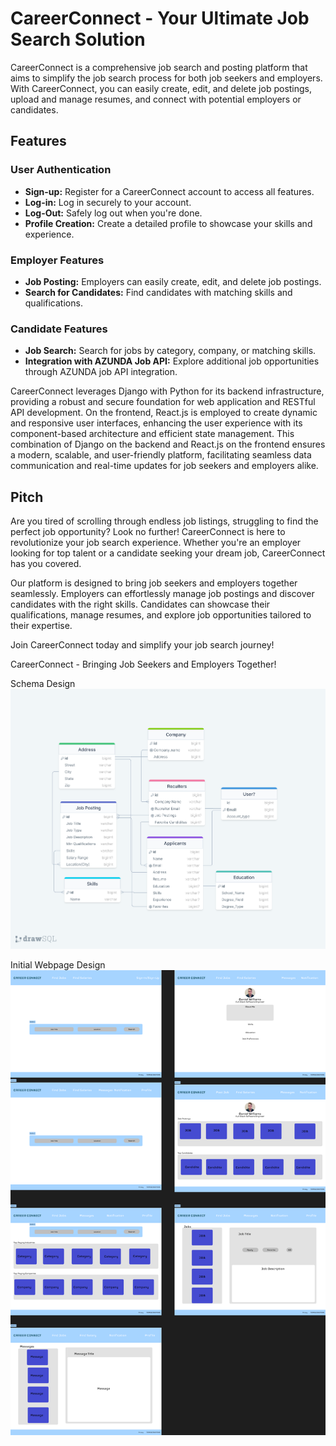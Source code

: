 # CareerConnect - Your Ultimate Job Search Solution

CareerConnect is a comprehensive job search and posting platform that aims to simplify the job search process for both job seekers and employers. With CareerConnect, you can easily create, edit, and delete job postings, upload and manage resumes, and connect with potential employers or candidates. 

## Features

### User Authentication
- **Sign-up:** Register for a CareerConnect account to access all features.
- **Log-in:** Log in securely to your account.
- **Log-Out:** Safely log out when you're done.
- **Profile Creation:** Create a detailed profile to showcase your skills and experience.

### Employer Features
- **Job Posting:** Employers can easily create, edit, and delete job postings.
- **Search for Candidates:** Find candidates with matching skills and qualifications.

### Candidate Features
- **Job Search:** Search for jobs by category, company, or matching skills.
- **Integration with AZUNDA Job API:** Explore additional job opportunities through AZUNDA job API integration.

CareerConnect leverages Django with Python for its backend infrastructure, providing a robust and secure foundation for web application and RESTful API development. On the frontend, React.js is employed to create dynamic and responsive user interfaces, enhancing the user experience with its component-based architecture and efficient state management. This combination of Django on the backend and React.js on the frontend ensures a modern, scalable, and user-friendly platform, facilitating seamless data communication and real-time updates for job seekers and employers alike.

## Pitch

Are you tired of scrolling through endless job listings, struggling to find the perfect job opportunity? Look no further! CareerConnect is here to revolutionize your job search experience. Whether you're an employer looking for top talent or a candidate seeking your dream job, CareerConnect has you covered.

Our platform is designed to bring job seekers and employers together seamlessly. Employers can effortlessly manage job postings and discover candidates with the right skills. Candidates can showcase their qualifications, manage resumes, and explore job opportunities tailored to their expertise.

Join CareerConnect today and simplify your job search journey!

CareerConnect - Bringing Job Seekers and Employers Together!

Schema Design
 ![Project Schema](./Design/drawSQL-personal-project-export-2023-08-14.png)

Initial Webpage Design 
 ![Project Design](./Design/Personal_Projects.png)
